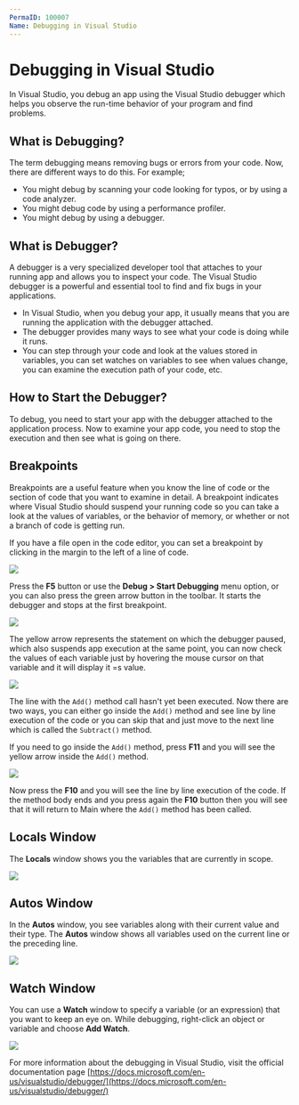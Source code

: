 ```yaml
---
PermaID: 100007
Name: Debugging in Visual Studio
---
```


# Debugging in Visual Studio

In Visual Studio, you debug an app using the Visual Studio debugger which helps you observe the run-time behavior of your program and find problems.

## What is Debugging?

The term debugging means removing bugs or errors from your code. Now, there are different ways to do this. For example; 

 - You might debug by scanning your code looking for typos, or by using a code analyzer. 
 - You might debug code by using a performance profiler. 
 - You might debug by using a debugger.

## What is Debugger?

A debugger is a very specialized developer tool that attaches to your running app and allows you to inspect your code. The Visual Studio debugger is a powerful and essential tool to find and fix bugs in your applications.

 - In Visual Studio, when you debug your app, it usually means that you are running the application with the debugger attached.
 - The debugger provides many ways to see what your code is doing while it runs. 
 - You can step through your code and look at the values stored in variables, you can set watches on variables to see when values change, you can examine the execution path of your code, etc.

## How to Start the Debugger?

To debug, you need to start your app with the debugger attached to the application process. Now to examine your app code, you need to stop the execution and then see what is going on there. 

## Breakpoints

Breakpoints are a useful feature when you know the line of code or the section of code that you want to examine in detail. A breakpoint indicates where Visual Studio should suspend your running code so you can take a look at the values of variables, or the behavior of memory, or whether or not a branch of code is getting run.

If you have a file open in the code editor, you can set a breakpoint by clicking in the margin to the left of a line of code.

<img src="https://raw.githubusercontent.com/zzzprojects/learn-orm/master/tutorials/visual-studio/images/debugging-1.png">

Press the **F5** button or use the **Debug > Start Debugging**  menu option, or you can also press the green arrow button in the toolbar. It starts the debugger and stops at the first breakpoint. 

<img src="https://raw.githubusercontent.com/zzzprojects/learn-orm/master/tutorials/visual-studio/images/debugging-2.png"> 

The yellow arrow represents the statement on which the debugger paused, which also suspends app execution at the same point, you can now check the values of each variable just by hovering the mouse cursor on that variable and it will display it =s value.

<img src="https://raw.githubusercontent.com/zzzprojects/learn-orm/master/tutorials/visual-studio/images/debugging-3.png">

The line with the `Add()` method call hasn't yet been executed. Now there are two ways, you can either go inside the `Add()` method and see line by line execution of the code or you can skip that and just move to the next line which is called the `Subtract()` method.

If you need to go inside the `Add()` method, press **F11** and you will see the yellow arrow inside the `Add()` method.

<img src="https://raw.githubusercontent.com/zzzprojects/learn-orm/master/tutorials/visual-studio/images/debugging-3.png"> 

Now press the **F10** and you will see the line by line execution of the code. If the method body ends and you press again the **F10** button then you will see that it will return to Main where the `Add()` method has been called.

## Locals Window

The **Locals** window shows you the variables that are currently in scope.

<img src="https://raw.githubusercontent.com/zzzprojects/learn-orm/master/tutorials/visual-studio/images/debugging-4.png"> 

## Autos Window

In the **Autos** window, you see variables along with their current value and their type. The **Autos** window shows all variables used on the current line or the preceding line.

<img src="https://raw.githubusercontent.com/zzzprojects/learn-orm/master/tutorials/visual-studio/images/debugging-5.png"> 

## Watch Window

You can use a **Watch** window to specify a variable (or an expression) that you want to keep an eye on. While debugging, right-click an object or variable and choose **Add Watch**.

<img src="https://raw.githubusercontent.com/zzzprojects/learn-orm/master/tutorials/visual-studio/images/debugging-6.png"> 

For more information about the debugging in Visual Studio, visit the official documentation page [https://docs.microsoft.com/en-us/visualstudio/debugger/](https://docs.microsoft.com/en-us/visualstudio/debugger/)